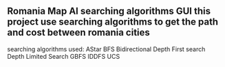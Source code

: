 Romania Map AI searching algorithms GUI
this project use searching algorithms to get the path and cost between romania cities
---------------------------------------
searching algorithms used:
AStar
BFS
Bidirectional
Depth First search
Depth Limited Search
GBFS
IDDFS
UCS
